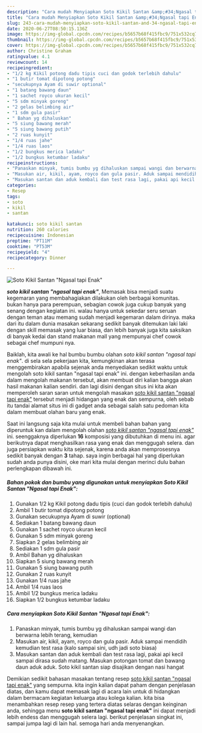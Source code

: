 ```yaml
---
description: "Cara mudah Menyiapkan Soto Kikil Santan &amp;#34;Ngasal tapi Enak&amp;#34;, Enak Banget"
title: "Cara mudah Menyiapkan Soto Kikil Santan &amp;#34;Ngasal tapi Enak&amp;#34;, Enak Banget"
slug: 243-cara-mudah-menyiapkan-soto-kikil-santan-and-34-ngasal-tapi-enak-and-34-enak-banget
date: 2020-06-27T08:50:15.136Z
image: https://img-global.cpcdn.com/recipes/b5657b68f415fbc9/751x532cq70/soto-kikil-santan-ngasal-tapi-enak-foto-resep-utama.jpg
thumbnail: https://img-global.cpcdn.com/recipes/b5657b68f415fbc9/751x532cq70/soto-kikil-santan-ngasal-tapi-enak-foto-resep-utama.jpg
cover: https://img-global.cpcdn.com/recipes/b5657b68f415fbc9/751x532cq70/soto-kikil-santan-ngasal-tapi-enak-foto-resep-utama.jpg
author: Christine Graham
ratingvalue: 4.1
reviewcount: 14
recipeingredient:
- "1/2 kg Kikil potong dadu tipis cuci dan godok terlebih dahulu"
- "1 butir tomat dipotong potong"
- "secukupnya Ayam di suwir optional"
- "1 batang bawang daun"
- "1 sachet royco ukuran kecil"
- "5 sdm minyak goreng"
- "2 gelas belimbing air"
- "1 sdm gula pasir"
- " Bahan yg dihaluskan"
- "5 siung bawang merah"
- "5 siung bawang putih"
- "2 ruas kunyit"
- "1/4 ruas jahe"
- "1/4 ruas laos"
- "1/2 bungkus merica ladaku"
- "1/2 bungkus ketumbar ladaku"
recipeinstructions:
- "Panaskan minyak, tumis bumbu yg dihaluskan sampai wangi dan berwarna lebih terang, kemudian"
- "Masukan air, kikil, ayam, royco dan gula pasir. Aduk sampai mendidih kemudian test rasa (kalo sampai sini, udh jadi soto biasa)"
- "Masukan santan dan aduk kembali dan test rasa lagi, pakai api kecil sampai dirasa sudah matang. Masukan potongan tomat dan bawang daun aduk aduk. Soto kikil santan siap disajikan dengan nasi hangat"
categories:
- Resep
tags:
- soto
- kikil
- santan

katakunci: soto kikil santan 
nutrition: 260 calories
recipecuisine: Indonesian
preptime: "PT11M"
cooktime: "PT53M"
recipeyield: "4"
recipecategory: Dinner

---
```



![Soto Kikil Santan &#34;Ngasal tapi Enak&#34;](https://img-global.cpcdn.com/recipes/b5657b68f415fbc9/751x532cq70/soto-kikil-santan-ngasal-tapi-enak-foto-resep-utama.jpg)

<b><i>soto kikil santan &#34;ngasal tapi enak&#34;</i></b>, Memasak bisa menjadi suatu kegemaran yang membahagiakan dilakukan oleh berbagai komunitas. bukan hanya para perempuan, sebagian cowok juga cukup banyak yang senang dengan kegiatan ini. walau hanya untuk sekedar seru seruan dengan teman atau memang sudah menjadi kegemaran dalam dirinya. maka dari itu dalam dunia masakan sekarang sedikit banyak ditemukan laki laki dengan skill memasak yang luar biasa, dan lebih banyak juga kita saksikan di banyak kedai dan stand makanan mall yang mempunyai chef cowok sebagai chef mumpuni nya.



Baiklah, kita awali ke hal bumbu bumbu olahan <i>soto kikil santan &#34;ngasal tapi enak&#34;</i>. di sela sela pekerjaan kita, kemungkinan akan terasa menggembirakan apabila sejenak anda menyediakan sedikit waktu untuk mengolah soto kikil santan &#34;ngasal tapi enak&#34; ini. dengan keberhasilan anda dalam mengolah makanan tersebut, akan membuat diri kalian bangga akan hasil makanan kalian sendiri. dan lagi disini dengan situs ini kita akan memperoleh saran saran untuk mengolah masakan <u>soto kikil santan &#34;ngasal tapi enak&#34;</u> tersebut menjadi hidangan yang enak dan sempurna, oleh sebab itu tandai alamat situs ini di gadget anda sebagai salah satu pedoman kita dalam membuat olahan baru yang enak.


Saat ini langsung saja kita mulai untuk membeli bahan bahan yang diperuntuk kan dalam mengolah olahan <u><i>soto kikil santan &#34;ngasal tapi enak&#34;</i></u> ini. seenggaknya diperlukan <b>16</b> komposisi yang dibutuhkan di menu ini. agar berikutnya dapat menghasilkan rasa yang enak dan menggugah selera. dan juga persiapkan waktu kita sejenak, karena anda akan memprosesnya sedikit banyak dengan <b>3</b> tahap. saya ingin berbagai hal yang diperlukan sudah anda punya disini, oke mari kita mulai dengan merinci dulu bahan perlengkapan dibawah ini.

<!--inarticleads1-->

##### Bahan pokok dan bumbu yang digunakan untuk menyiapkan Soto Kikil Santan &#34;Ngasal tapi Enak&#34;:

1. Gunakan 1/2 kg Kikil potong dadu tipis (cuci dan godok terlebih dahulu)
1. Ambil 1 butir tomat dipotong potong
1. Gunakan secukupnya Ayam di suwir (optional)
1. Sediakan 1 batang bawang daun
1. Gunakan 1 sachet royco ukuran kecil
1. Gunakan 5 sdm minyak goreng
1. Siapkan 2 gelas belimbing air
1. Sediakan 1 sdm gula pasir
1. Ambil  Bahan yg dihaluskan
1. Siapkan 5 siung bawang merah
1. Gunakan 5 siung bawang putih
1. Gunakan 2 ruas kunyit
1. Gunakan 1/4 ruas jahe
1. Ambil 1/4 ruas laos
1. Ambil 1/2 bungkus merica ladaku
1. Siapkan 1/2 bungkus ketumbar ladaku




<!--inarticleads2-->

##### Cara menyiapkan Soto Kikil Santan &#34;Ngasal tapi Enak&#34;:

1. Panaskan minyak, tumis bumbu yg dihaluskan sampai wangi dan berwarna lebih terang, kemudian
1. Masukan air, kikil, ayam, royco dan gula pasir. Aduk sampai mendidih kemudian test rasa (kalo sampai sini, udh jadi soto biasa)
1. Masukan santan dan aduk kembali dan test rasa lagi, pakai api kecil sampai dirasa sudah matang. Masukan potongan tomat dan bawang daun aduk aduk. Soto kikil santan siap disajikan dengan nasi hangat




Demikian sedikit bahasan masakan tentang resep <u>soto kikil santan &#34;ngasal tapi enak&#34;</u> yang sempurna. kita ingin kalian dapat paham dengan penjelasan diatas, dan kamu dapat memasak lagi di acara lain untuk di hidangkan dalam bermacam kegiatan keluarga atau kolega kalian. kita bisa menambahkan resep resep yang tertera diatas selaras dengan keinginan anda, sehingga menu <b>soto kikil santan &#34;ngasal tapi enak&#34;</b> ini dapat menjadi lebih endess dan menggugah selera lagi. berikut penjelasan singkat ini, sampai jumpa lagi di lain hal. semoga hari anda menyenangkan.
